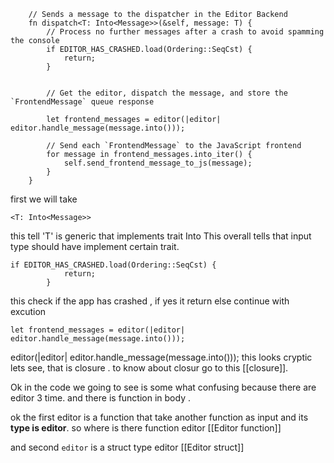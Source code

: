 ```
    // Sends a message to the dispatcher in the Editor Backend
    fn dispatch<T: Into<Message>>(&self, message: T) {
        // Process no further messages after a crash to avoid spamming the console
        if EDITOR_HAS_CRASHED.load(Ordering::SeqCst) {
            return;
        }


        // Get the editor, dispatch the message, and store the `FrontendMessage` queue response

        let frontend_messages = editor(|editor| editor.handle_message(message.into()));

        // Send each `FrontendMessage` to the JavaScript frontend
        for message in frontend_messages.into_iter() {
            self.send_frontend_message_to_js(message);
        }
    }
```

first we will take 
```
<T: Into<Message>>
```
this tell 'T' is generic  that implements trait Into<message> 
This overall tells that input type should have implement certain trait.

```
if EDITOR_HAS_CRASHED.load(Ordering::SeqCst) {
            return;
        }
```
this check if the app has crashed , if yes it return else continue with excution

```
let frontend_messages = editor(|editor| editor.handle_message(message.into()));
```

editor(|editor| editor.handle_message(message.into())); 
this looks cryptic lets see, that is closure . to know about closur go to this [[closure]].

Ok in the code we going to see is some what confusing because there are editor 3 time. and there is function in body .

ok the first editor is a function  that take another function as input  and its **type is editor**.
so where is there function editor [[Editor function]]

and  second `editor` is a struct type editor
[[Editor struct]]
